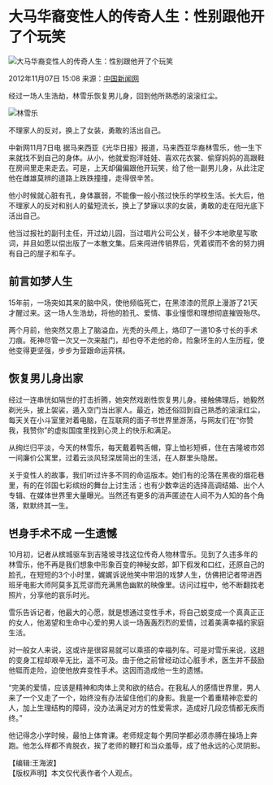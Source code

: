 # 大马华裔变性人的传奇人生：性别跟他开了个玩笑

![大马华裔变性人的传奇人生：性别跟他开了个玩笑](U99P4T8D4309725F107DT20121107151216.jpg)

2012年11月07日 15:08 来源：[中国新闻网](http://www.chinanews.com/) 

经过一场人生浩劫，林雪乐恢复男儿身，回到他所熟悉的滚滚红尘。

![林雪乐](U99P4T8D4309725F116DT20121107151216.jpg)

不理家人的反对，换上了女装，勇敢的活出自己。

中新网11月7日电 据马来西亚《光华日报》报道，马来西亚华裔林雪乐，他一生下来就找不到自己的身体。从小，他就爱抱洋娃娃、喜欢花衣裳、偷穿妈妈的高跟鞋在房间里走来走去。可是，上天却偏偏跟他开玩笑，给了他一副男儿身，从此注定他在雌雄莫辨的道路上跌跌撞撞，走得很辛苦。

他小时候就心脏有孔，身体赢弱，不能像一般小孩过快乐的学校生活。长大后，他不理家人的反对和别人的蜚短流长，换上了梦寐以求的女装，勇敢的走在阳光底下活出自己。

他当过报社的副刊主任，开过幼儿园，当过唱片公司公关，替不少本地歌星写歌词，并且如愿以偿出版了一本散文集。后来闯进传销界后，凭着锲而不舍的努力拥有自己的屋子和车子。

## 前言如梦人生

15年前，一场突如其来的脑中风，使他频临死亡，在黑漆漆的荒原上漫游了21天才醒过来。这一场人生浩劫，将他的脸孔、爱情、事业憧憬和理想彻底摧毁殆尽。

两个月前，他突然又患上了脑溢血，光秃的头颅上，烙印了一道10多寸长的手术刀痕。死神尽管一次又一次来敲门，却也夺不走他的命，险象环生的人生历程，使他变得更坚强，步步为营跟命运弈棋。

## 恢复男儿身出家

经过一连串恍如隔世的打击折腾，她突然戏剧性恢复男儿身。接触佛理后，她毅然剃光头，披上袈裟，遁入空门当出家人。最近，她还俗回到自己熟悉的滚滚红尘，每天关在小斗室里对着电脑，在互联网的面子书世界里游荡，与网友们在“你赞我，我赞你”的虚拟国度里找到心灵上的快乐和满足。

从绚烂归平淡，今天的林雪乐，每天戴着鸭舌帽，穿上恤衫短裤，住在吉隆坡市郊一间廉价公寓里，过着云淡风轻深居简出的生活，在人群里头隐居。

关于变性人的故事，我们听过许多不同的命运版本。她们有的沦落在黑夜的烟花巷里，有的在邻国七彩缤纷的舞台上讨生活；也有少数幸运的选择高调结婚、出个人专辑、在媒体世界里大量曝光。当然还有更多的消声匿迹在人间不为人知的各个角落，默默终其一生。

## 변身手术不成 一生遗憾

10月初，记者从槟城驱车到吉隆坡寻找这位传奇人物林雪乐。见到了久违多年的林雪乐，他不再是我们想象中形象百变的神秘女郎，卸下假发和口红，还原自己的脸孔，在短短的3个小时里，娓娓诉说他笑中带泪的戏梦人生，仿佛把记者带进西班牙电影大师阿莫多瓦荒谬而充满黑色幽默的映像里。访问过程中，他不断翻找老照片，分享他的哀乐时光。

雪乐告诉记者，他最大的心愿，就是想通过变性手术，将自己蜕变成一个真真正正的女人，他渴望和生命中心爱的男人谈一场轰轰烈烈的爱情，过着美满幸福的家庭生活。

对一般女人来说，这或许是很容易就可以乘搭的幸福列车。可是对雪乐来说，这趟的变身工程却艰辛无比，遥不可及。由于他之前曾经动过心脏手术，医生并不鼓励他铤而走险，迫使他放弃变性手术。这因而造成他一生的遗憾。

“完美的爱情，应该是精神和肉体上灵和欲的结合。在我私人的感情世界里，男人来了一个又走了一个，始终没有办法留住他们的身影。我是一个着重精神恋爱的人，加上生理结构的障碍，没办法满足对方的性爱需求，造成好几段恋情都无疾而终。”

他记得念小学时候，最怕上体育课。老师规定每个男同学都必须赤膊在操场上奔跑。他怎么样都不肯脱衣，挨了老师的鞭打和当众羞辱，成了他永远的心灵阴影。

【编辑:王海波】  
【版权声明】本文仅代表作者个人观点。